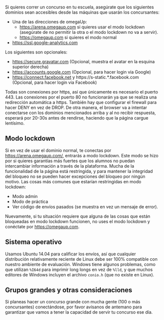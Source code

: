 Si quieres correr un concurso en tu escuela, asegúrate que los siguientes dominios sean accesibles desde las máquinas que usarán los concursantes:

* Una de las direcciones de omegaUp:
  * https://arena.omegaup.com si quieres usar el modo lockdown (asegúrate de no permitir la otra o el modo lockdown no va a servir).
  * https://omegaup.com si quieres el modo normal
* https://ssl.google-analytics.com

Los siguientes son opcionales:

* https://secure.gravatar.com (Opcional, muestra el avatar en la esquina superior derecha)
* https://accounts.google.com (Opcional, para hacer login via Google)
* https://connect.facebook.net y https://s-static.*.facebook.com (Opcional, para hacer login via Facebook)

Todas son conexiones por https, así que únicamente es necesario el puerto 443. Las conexiones por el puerto 80 no funcionarán ya que se realiza una redirección automática a https. También hay que configurar el firewall para hacer DENY en vez de DROP. De otra manera, el browser va a intentar conectarse con los dominios mencionados arriba y al no recibir respuesta, esperará por 20-30s antes de rendirse, haciendo que la página cargue lentísimo.

## Modo lockdown

Si en vez de usar el dominio normal, te conectas por https://arena.omegaup.com/, entrarás a modo lockdown. Este modo se hizo por si quieres garantías más fuertes que los alumnos no puedan intercambiar información a través de la plataforma. Mucha de la funcionalidad de la página está restringida, y para mantener la integridad del bloqueo no se pueden hacer excepciones del bloqueo por ningún motivo. Las cosas más comunes que estarían restringidas en modo lockdown:

* Modo admin
* Modo de práctica
* Ver código de envíos pasados (se muestra en vez un mensaje de error).

Nuevamente, si tu situación requiere que alguna de las cosas que están bloqueadas en modo lockdown funcionen, no uses el modo lockdown y conéctate por https://omegaup.com.

## Sistema operativo

Usamos Ubuntu 14.04 para calificar los envíos, así que cualquier distribución relativamente reciente de Linux debe ser 100% compatible con nuestro ambiente de evaluación. Windows tiene algunos problemas, como que utilizan `%I64d` para imprimir long longs en vez de `%lld`, y que muchos editores de Windows incluyen el archivo `conio.h` (que no existe en Linux).

## Grupos grandes y otras consideraciones

Si planeas hacer un concurso grande con mucha gente (100 o más concursantes) conectándose, por favor avísanos de antemano para garantizar que vamos a tener la capacidad de servir tu concurso ese día.